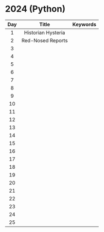 # 2024 (Python)

| Day  | Title                           | Keywords |
| :-:  | :-:                             | :-:      |
| 1    | Historian Hysteria ||
| 2    | Red-Nosed Reports ||
| 3    | ||
| 4    | ||
| 5    | ||
| 6    | ||
| 7    | ||
| 8    | ||
| 9    | ||
| 10   | ||
| 11   | ||
| 12   | ||
| 13   | ||
| 14   | ||
| 15   | ||
| 16   | ||
| 17   | ||
| 18   | ||
| 19   | ||
| 20   | ||
| 21   | ||
| 22   | ||
| 23   | ||
| 24   | ||
| 25   | ||
